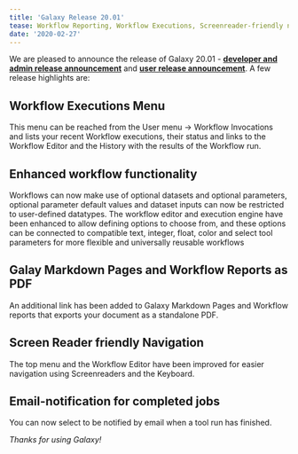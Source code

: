 ```yaml
---
title: 'Galaxy Release 20.01'
tease: Workflow Reporting, Workflow Executions, Screenreader-friendly navigation
date: '2020-02-27'
---
```


We are pleased to announce the release of Galaxy
20.01 - **[developer and admin release announcement](https://docs.galaxyproject.org/en/master/releases/20.01_announce.html)** and **[user release announcement](https://docs.galaxyproject.org/en/master/releases/20.01_announce_user.html)**.
A few release highlights are:

Workflow Executions Menu
------------------------

This menu can be reached from the User menu -> Workflow Invocations and lists your recent Workflow executions, their status and links to the Workflow Editor and the History with the results of the Workflow run.

Enhanced workflow functionality
-------------------------------

Workflows can now make use of optional datasets and optional parameters, optional parameter default values and dataset inputs can now be restricted to
user-defined datatypes. The workflow editor and execution engine have been enhanced to allow defining options to choose from, and these options can be
connected to compatible text, integer, float, color and select tool parameters for more flexible and universally reusable workflows

Galay Markdown Pages and Workflow Reports as PDF
------------------------------------------------

An additional link has been added to Galaxy Markdown Pages and Workflow reports that exports your document as a standalone PDF.

Screen Reader friendly Navigation
--------------------------------

The top menu and the Workflow Editor have been improved for easier navigation using Screenreaders and the Keyboard.

Email-notification for completed jobs
-------------------------------------

You can now select to be notified by email when a tool run has finished.

_Thanks for using Galaxy!_
